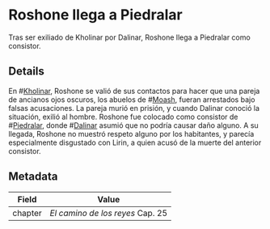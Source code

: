 # Roshone llega a Piedralar
Tras ser exiliado de Kholinar por Dalinar, Roshone llega a Piedralar como consistor.

## Details
En #[Kholinar](locations/kholinar), Roshone se valió de sus contactos para hacer que una pareja de ancianos ojos oscuros, los abuelos de #[Moash](characters/moash), fueran arrestados bajo falsas acusaciones. La pareja murió en prisión, y cuando Dalinar conoció la situación, exilió al hombre. Roshone fue colocado como consistor de #[Piedralar](locations/hearthstone), donde #[Dalinar](characters/dalinar) asumió que no podría causar daño alguno. A su llegada, Roshone no muestró respeto alguno por los habitantes, y parecía especialmente disgustado con Lirin, a quien acusó de la muerte del anterior consistor.

## Metadata
| Field | Value |
| ----- | ----- |
| chapter | *El camino de los reyes* Cap. 25 |
